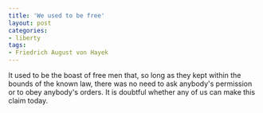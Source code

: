 ```yaml
---
title: 'We used to be free'
layout: post
categories:
- liberty
tags:
- Friedrich August von Hayek
---
```


It used to be the boast of free men that, so long as they kept within the bounds of the known law, there was no need to ask anybody's permission or to obey anybody's orders. It is doubtful whether any of us can make this claim today.